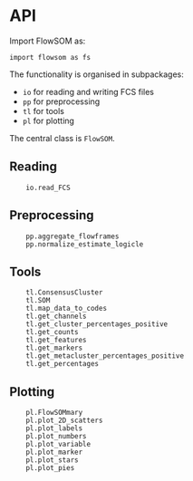 # API

Import FlowSOM as:

```
import flowsom as fs
```

The functionality is organised in subpackages:
- `io` for reading and writing FCS files
- `pp` for preprocessing
- `tl` for tools
- `pl` for plotting

The central class is `FlowSOM`.

## Reading

```
    io.read_FCS
```

## Preprocessing

```
    pp.aggregate_flowframes
    pp.normalize_estimate_logicle
```

## Tools

```
    tl.ConsensusCluster
    tl.SOM
    tl.map_data_to_codes
    tl.get_channels
    tl.get_cluster_percentages_positive
    tl.get_counts
    tl.get_features
    tl.get_markers
    tl.get_metacluster_percentages_positive
    tl.get_percentages

```

## Plotting

```
    pl.FlowSOMmary
    pl.plot_2D_scatters
    pl.plot_labels
    pl.plot_numbers
    pl.plot_variable
    pl.plot_marker
    pl.plot_stars
    pl.plot_pies
```
